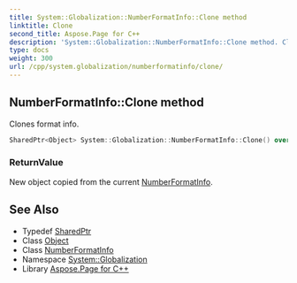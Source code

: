 ```yaml
---
title: System::Globalization::NumberFormatInfo::Clone method
linktitle: Clone
second_title: Aspose.Page for C++
description: 'System::Globalization::NumberFormatInfo::Clone method. Clones format info in C++.'
type: docs
weight: 300
url: /cpp/system.globalization/numberformatinfo/clone/
---
```

## NumberFormatInfo::Clone method


Clones format info.

```cpp
SharedPtr<Object> System::Globalization::NumberFormatInfo::Clone() override
```


### ReturnValue

New object copied from the current [NumberFormatInfo](../).

## See Also

* Typedef [SharedPtr](../../../system/sharedptr/)
* Class [Object](../../../system/object/)
* Class [NumberFormatInfo](../)
* Namespace [System::Globalization](../../)
* Library [Aspose.Page for C++](../../../)

